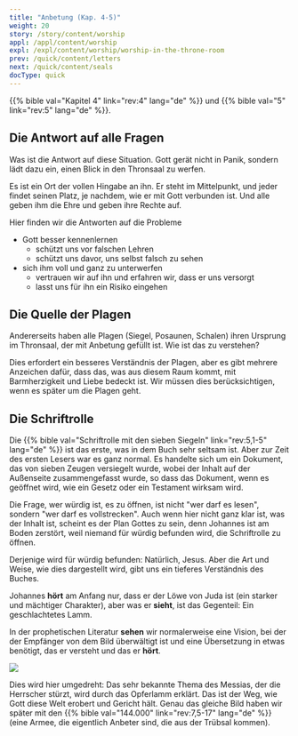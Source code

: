 ```yaml
---
title: "Anbetung (Kap. 4-5)"
weight: 20
story: /story/content/worship
appl: /appl/content/worship
expl: /expl/content/worship/worship-in-the-throne-room
prev: /quick/content/letters
next: /quick/content/seals
docType: quick
---
```



{{% bible val="Kapitel 4" link="rev:4" lang="de" %}} und {{% bible val="5" link="rev:5" lang="de" %}}.

## Die Antwort auf alle Fragen

Was ist die Antwort auf diese Situation. Gott gerät nicht in Panik, sondern lädt dazu ein, einen Blick in den Thronsaal zu werfen.

Es ist ein Ort der vollen Hingabe an ihn. Er steht im Mittelpunkt, und jeder findet seinen Platz, je nachdem, wie er mit Gott verbunden ist. Und alle geben ihm die Ehre und geben ihre Rechte auf.

Hier finden wir die Antworten auf die Probleme
- Gott besser kennenlernen 
    - schützt uns vor falschen Lehren
    - schützt uns davor, uns selbst falsch zu sehen
- sich ihm voll und ganz zu unterwerfen
    - vertrauen wir auf ihn und erfahren wir, dass er uns versorgt
    - lasst uns für ihn ein Risiko eingehen
    
## Die Quelle der Plagen

Andererseits haben alle Plagen (Siegel, Posaunen, Schalen) ihren Ursprung im Thronsaal, der mit Anbetung gefüllt ist. Wie ist das zu verstehen?

Dies erfordert ein besseres Verständnis der Plagen, aber es gibt mehrere Anzeichen dafür, dass das, was aus diesem Raum kommt, mit Barmherzigkeit und Liebe bedeckt ist. Wir müssen dies berücksichtigen, wenn es später um die Plagen geht.

## Die Schriftrolle

Die {{% bible val="Schriftrolle mit den sieben Siegeln" link="rev:5,1-5" lang="de" %}} ist das erste, was in dem Buch sehr seltsam ist. Aber zur Zeit des ersten Lesers war es ganz normal. Es handelte sich um ein Dokument, das von sieben Zeugen versiegelt wurde, wobei der Inhalt auf der Außenseite zusammengefasst wurde, so dass das Dokument, wenn es geöffnet wird, wie ein Gesetz oder ein Testament wirksam wird.

Die Frage, wer würdig ist, es zu öffnen, ist nicht "wer darf es lesen", sondern "wer darf es vollstrecken". Auch wenn hier nicht ganz klar ist, was der Inhalt ist, scheint es der Plan Gottes zu sein, denn Johannes ist am Boden zerstört, weil niemand für würdig befunden wird, die Schriftrolle zu öffnen.

Derjenige wird für würdig befunden: Natürlich, Jesus. Aber die Art und Weise, wie dies dargestellt wird, gibt uns ein tieferes Verständnis des Buches.

Johannes **hört** am Anfang nur, dass er der Löwe von Juda ist (ein starker und mächtiger Charakter), aber was er **sieht**, ist das Gegenteil: Ein geschlachtetes Lamm. 

In der prophetischen Literatur **sehen** wir normalerweise eine Vision, bei der der Empfänger von dem Bild überwältigt ist und eine Übersetzung in etwas benötigt, das er versteht und das er **hört**.

![](/images/hear_de.jpg)

Dies wird hier umgedreht: Das sehr bekannte Thema des Messias, der die Herrscher stürzt, wird durch das Opferlamm erklärt. Das ist der Weg, wie Gott diese Welt erobert und Gericht hält. Genau das gleiche Bild haben wir später mit den {{% bible val="144.000" link="rev:7,5-17" lang="de" %}} (eine Armee, die eigentlich Anbeter sind, die aus der Trübsal kommen).

